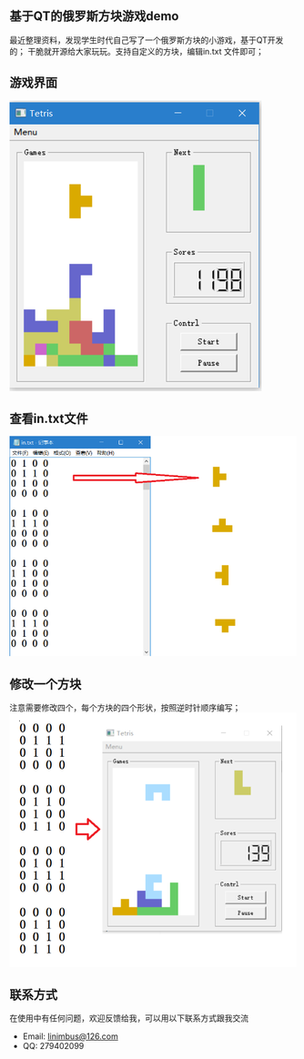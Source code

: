 
## 基于QT的俄罗斯方块游戏demo

最近整理资料，发现学生时代自己写了一个俄罗斯方块的小游戏，基于QT开发的；
干脆就开源给大家玩玩。支持自定义的方块，编辑in.txt 文件即可；

## 游戏界面
![mahua](res/pic0.PNG)


## 查看in.txt文件
![mahua](res/pic2.png)

## 修改一个方块

注意需要修改四个，每个方块的四个形状，按照逆时针顺序编写；
![mahua](res/pic3.png)


## 联系方式
在使用中有任何问题，欢迎反馈给我，可以用以下联系方式跟我交流

* Email: linimbus@126.com
* QQ: 279402099
